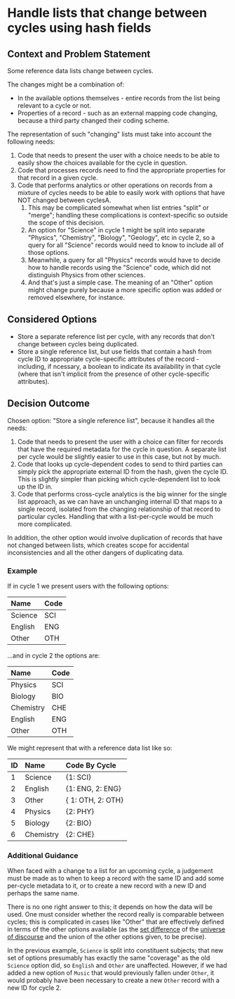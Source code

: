 # Handle lists that change between cycles using hash fields

## Context and Problem Statement

Some reference data lists change between cycles.

The changes might be a combination of:

- In the available options themselves - entire records from the list being relevant to a cycle or not.
- Properties of a record - such as an external mapping code changing, because a third party changed their coding scheme.

The representation of such "changing" lists must take into account the following needs:

1. Code that needs to present the user with a choice needs to be able to easily show the choices available for the cycle in question.
2. Code that processes records need to find the appropriate properties for that record in a given cycle.
3. Code that performs analytics or other operations on records from a mixture of cycles needs to be able to easily work with options that have NOT changed between cyclesA.
   1. This may be complicated somewhat when list entries "split" or "merge"; handling these complications is context-specific so outside the scope of this decision.
     1. An option for "Science" in cycle 1 might be split into separate "Physics", "Chemistry", "Biology", "Geology", etc in cycle 2, so a query for all "Science" records would need to know to include all of those options.
     2. Meanwhile, a query for all "Physics" records would have to decide how to handle records using the "Science" code, which did not distinguish Physics from other sciences.
     3. And that's just a simple case. The meaning of an "Other" option might change purely because a more specific option was added or removed elsewhere, for instance.

## Considered Options

* Store a separate reference list per cycle, with any records that don't change between cycles being duplicated.
* Store a single reference list, but use fields that contain a hash from cycle ID to appropriate cycle-specific attributes of the record - including, if ncessary, a boolean to indicate its availability in that cycle (where that isn't implicit from the presence of other cycle-specific attributes).

## Decision Outcome

Chosen option: "Store a single reference list", because it handles all the needs:

1. Code that needs to present the user with a choice can filter for records that have the required metadata for the cycle in question. A separate list per cycle would be slightly easier to use in this case, but not by much.
2. Code that looks up cycle-dependent codes to send to third parties can simply pick the appropriate external ID from the hash, given the cycle ID. This is slightly simpler than picking which cycle-dependent list to look up the ID in.
3. Code that performs cross-cycle analytics is the big winner for the single list approach, as we can have an unchanging internal ID that maps to a single record, isolated from the changing relationship of that record to particular cycles. Handling that with a list-per-cycle would be much more complicated.

In addition, the other option would involve duplication of records that have not changed between lists, which creates scope for accidental inconsistencies and all the other dangers of duplicating data.

### Example

If in cycle 1 we present users with the following options:

| Name | Code |
|:-----|:-----|
| Science     | SCI     |
| English | ENG |
| Other | OTH |

...and in cycle 2 the options are:

| Name | Code |
|:-----|:-----|
| Physics     | SCI     |
| Biology | BIO |
| Chemistry |CHE |
| English | ENG |
| Other | OTH |

We might represent that with a reference data list like so:

| ID | Name | Code By Cycle |
|:-----|:-----|:-----|
| 1 | Science | {1: SCI} |
| 2 | English | {1: ENG, 2: ENG} |
| 3 | Other | { 1: OTH, 2: OTH} |
| 4 | Physics | {2: PHY} |
| 5 | Biology | {2: BIO} |
| 6 | Chemistry | {2: CHE} |

### Additional Guidance

When faced with a change to a list for an upcoming cycle, a judgement must be made as to when to keep a record with the same ID and add some per-cycle metadata to it, or to create a new record with a new ID and perhaps the same name.

There is no one right answer to this; it depends on how the data will be used. One must consider whether the record really is comparable between cycles; this is complicated in cases like "Other" that are effectively defined in terms of the other options available (as the [set difference](https://en.wikipedia.org/wiki/Set_difference) of the [universe of discourse](https://en.wikipedia.org/wiki/Domain_of_discourse) and the union of the other options given, to be precise).

In the previous example, `Science` is split into constituent subjects; that new set of options presumably has exactly the same "coverage" as the old `Science` option did, so `English` and `Other` are unaffected. However, if we had added a new option of `Music` that would previously fallen under `Other`, it would probably have been necessary to create a new `Other` record with a new ID for cycle 2.
